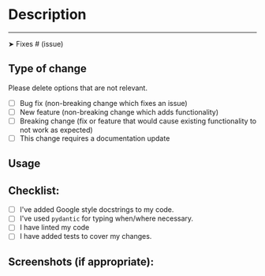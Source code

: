 # Description
<!-- Thoroughly explain what you are doing and why you are doing it -->

-------------------------------------------------------------------------------------------------
➤ Fixes # (issue)

## Type of change

Please delete options that are not relevant.

- [ ] Bug fix (non-breaking change which fixes an issue)
- [ ] New feature (non-breaking change which adds functionality)
- [ ] Breaking change (fix or feature that would cause existing functionality to not work as expected)
- [ ] This change requires a documentation update

## Usage
<!-- If applicable: show a code snippet or a command on how to use this new addition -->

## Checklist:
<!--- Go over all the following points, and put an `x` in all the boxes that apply. -->
- [ ] I've added Google style docstrings to my code.
- [ ] I've used `pydantic` for typing when/where necessary.
- [ ] I have linted my code
- [ ] I have added tests to cover my changes.

## Screenshots (if appropriate):